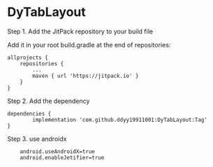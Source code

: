 # DyTabLayout
Step 1. Add the JitPack repository to your build file

Add it in your root build.gradle at the end of repositories:

	allprojects {
		repositories {
			...
			maven { url 'https://jitpack.io' }
		}
	}
Step 2. Add the dependency

	dependencies {
	        implementation 'com.github.ddyy19911001:DyTabLayout:Tag'
	}
Step 3. use androidx
        
        android.useAndroidX=true
        android.enableJetifier=true
